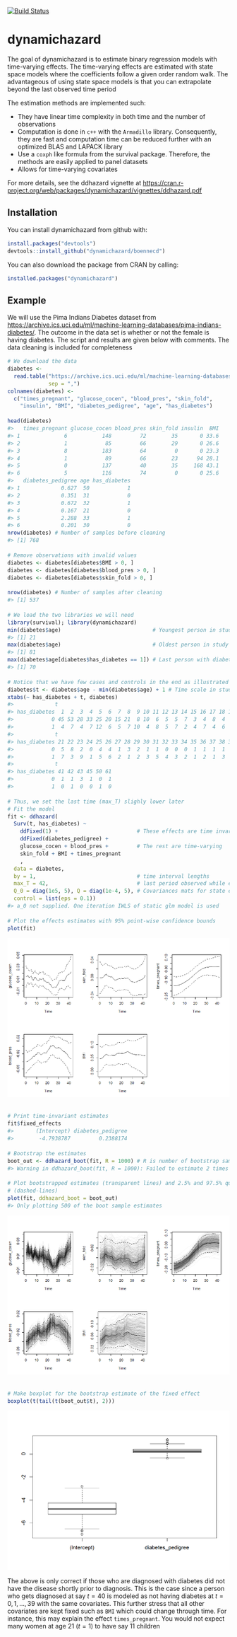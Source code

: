 [![Build Status](https://travis-ci.org/boennecd/dynamichazard.svg?branch=master,osx)](https://travis-ci.org/boennecd/dynamichazard)

dynamichazard
=============

The goal of dynamichazard is to estimate binary regression models with time-varying effects. The time-varying effects are estimated with state space models where the coefficients follow a given order random walk. The advantageous of using state space models is that you can extrapolate beyond the last observed time period

The estimation methods are implemented such:

-   They have linear time complexity in both time and the number of observations
-   Computation is done in `c++` with the `Armadillo` library. Consequently, they are fast and computation time can be reduced further with an optimized BLAS and LAPACK library
-   Use a `coxph` like formula from the survival package. Therefore, the methods are easily applied to panel datasets
-   Allows for time-varying covariates

For more details, see the ddhazard vignette at <https://cran.r-project.org/web/packages/dynamichazard/vignettes/ddhazard.pdf>

Installation
------------

You can install dynamichazard from github with:

``` r
install.packages("devtools")
devtools::install_github("dynamichazard/boennecd")
```

You can also download the package from CRAN by calling:

``` r
installed.packages("dynamichazard")
```

Example
-------

We will use the Pima Indians Diabetes dataset from <https://archive.ics.uci.edu/ml/machine-learning-databases/pima-indians-diabetes/>. The outcome in the data set is whether or not the female is having diabetes. The script and results are given below with comments. The data cleaning is included for completeness

``` r
# We download the data
diabetes <-
  read.table("https://archive.ics.uci.edu/ml/machine-learning-databases/pima-indians-diabetes/pima-indians-diabetes.data",
             sep = ",")
colnames(diabetes) <-
  c("times_pregnant", "glucose_cocen", "blood_pres", "skin_fold",
    "insulin", "BMI", "diabetes_pedigree", "age", "has_diabetes")

head(diabetes)
#>   times_pregnant glucose_cocen blood_pres skin_fold insulin  BMI
#> 1              6           148         72        35       0 33.6
#> 2              1            85         66        29       0 26.6
#> 3              8           183         64         0       0 23.3
#> 4              1            89         66        23      94 28.1
#> 5              0           137         40        35     168 43.1
#> 6              5           116         74         0       0 25.6
#>   diabetes_pedigree age has_diabetes
#> 1             0.627  50            1
#> 2             0.351  31            0
#> 3             0.672  32            1
#> 4             0.167  21            0
#> 5             2.288  33            1
#> 6             0.201  30            0
nrow(diabetes) # Number of samples before cleaning
#> [1] 768

# Remove observations with invalid values
diabetes <- diabetes[diabetes$BMI > 0, ]
diabetes <- diabetes[diabetes$blood_pres > 0, ]
diabetes <- diabetes[diabetes$skin_fold > 0, ]

nrow(diabetes) # Number of samples after cleaning
#> [1] 537

# We load the two libraries we will need
library(survival); library(dynamichazard)
min(diabetes$age)                             # Youngest person in study
#> [1] 21
max(diabetes$age)                             # Oldest person in study
#> [1] 81
max(diabetes$age[diabetes$has_diabetes == 1]) # Last person with diabetes
#> [1] 70

# Notice that we have few cases and controls in the end as illustrated below
diabetes$t <- diabetes$age - min(diabetes$age) + 1 # Time scale in study
xtabs(~ has_diabetes + t, diabetes)
#>             t
#> has_diabetes  1  2  3  4  5  6  7  8  9 10 11 12 13 14 15 16 17 18 19 20
#>            0 45 53 28 33 25 20 15 21  8 10  6  5  5  7  3  4  8  4  8  4
#>            1  4  7  4  7 12  6  5  7 10  4  8  5  7  2  4  7  4  6  1  5
#>             t
#> has_diabetes 21 22 23 24 25 26 27 28 29 30 31 32 33 34 35 36 37 38 39 40
#>            0  5  8  2  0  4  4  1  3  2  1  1  0  0  0  1  1  1  1  1  3
#>            1  7  3  9  1  5  6  2  1  2  3  5  4  3  2  1  2  1  3  1  1
#>             t
#> has_diabetes 41 42 43 45 50 61
#>            0  1  1  3  1  0  1
#>            1  0  1  0  0  1  0

# Thus, we set the last time (max_T) slighly lower later
# Fit the model
fit <- ddhazard(
  Surv(t, has_diabetes) ~
    ddFixed(1) +                         # These effects are time invariant
    ddFixed(diabetes_pedigree) +
    glucose_cocen + blood_pres +         # The rest are time-varying
    skin_fold + BMI + times_pregnant
    ,
  data = diabetes,
  by = 1,                                # time interval lengths
  max_T = 42,                            # last period observed while estimating 
  Q_0 = diag(1e5, 5), Q = diag(1e-4, 5), # Covariances mats for state equation
  control = list(eps = 0.1))
#> a_0 not supplied. One iteration IWLS of static glm model is used

# Plot the effects estimates with 95% point-wise confidence bounds
plot(fit)
```

![](README-unnamed-chunk-2-1.png)

``` r

# Print time-invariant estimates
fit$fixed_effects
#>       (Intercept) diabetes_pedigree 
#>        -4.7938787         0.2388174

# Bootstrap the estimates
boot_out <- ddhazard_boot(fit, R = 1000) # R is number of bootstrap samples
#> Warning in ddhazard_boot(fit, R = 1000): Failed to estimate 2 times

# Plot bootstrapped estimates (transparent lines) and 2.5% and 97.5% quantiles
# (dashed-lines)
plot(fit, ddhazard_boot = boot_out)
#> Only plotting 500 of the boot sample estimates
```

![](README-unnamed-chunk-2-2.png)

``` r

# Make boxplot for the bootstrap estimate of the fixed effect
boxplot(t(tail(t(boot_out$t), 2)))
```

![](README-unnamed-chunk-2-3.png)

The above is only correct if those who are diagnosed with diabetes did not have the disease shortly prior to diagnosis. This is the case since a person who gets diagnosed at say *t* = 40 is modeled as not having diabetes at *t* = 0, 1, ..., 39 with the same covariates. This further stress that all other covariates are kept fixed such as `BMI` which could change through time. For instance, this may explain the effect `times_pregnant`. You would not expect many women at age 21 (*t* = 1) to have say 11 children
